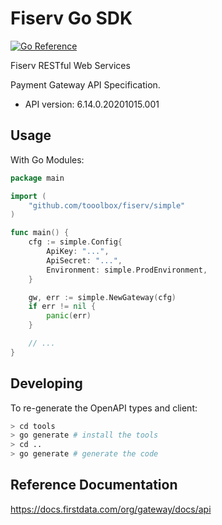 # Fiserv Go SDK

[![Go Reference](https://pkg.go.dev/badge/github.com/tooolbox/fiserv.svg)](https://pkg.go.dev/github.com/tooolbox/fiserv)

Fiserv RESTful Web Services

Payment Gateway API Specification.
- API version: 6.14.0.20201015.001

## Usage

With Go Modules: 

```go
package main

import (
    "github.com/tooolbox/fiserv/simple"
)

func main() {
    cfg := simple.Config{
        ApiKey: "...",
        ApiSecret: "...",
        Environment: simple.ProdEnvironment,
    }

    gw, err := simple.NewGateway(cfg)
    if err != nil {
        panic(err)
    }

    // ...
}
```

## Developing

To re-generate the OpenAPI types and client:

```sh
> cd tools
> go generate # install the tools
> cd ..
> go generate # generate the code
```

## Reference Documentation

https://docs.firstdata.com/org/gateway/docs/api
